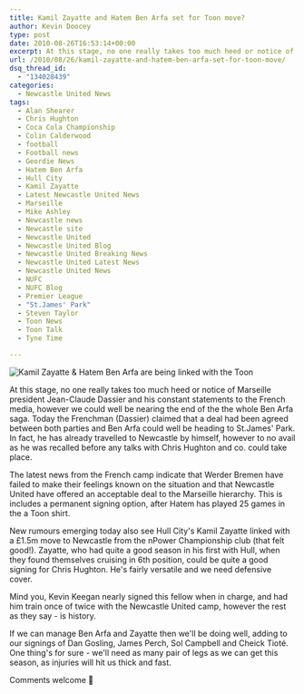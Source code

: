 ```yaml
---
title: Kamil Zayatte and Hatem Ben Arfa set for Toon move?
author: Kevin Doocey
type: post
date: 2010-08-26T16:53:14+00:00
excerpt: At this stage, no one really takes too much heed or notice of Marseille president Jean-Claude Dassier and his constant statements to the..
url: /2010/08/26/kamil-zayatte-and-hatem-ben-arfa-set-for-toon-move/
dsq_thread_id:
  - "134028439"
categories:
  - Newcastle United News
tags:
  - Alan Shearer
  - Chris Hughton
  - Coca Cola Championship
  - Colin Calderwood
  - football
  - Football news
  - Geordie News
  - Hatem Ben Arfa
  - Hull City
  - Kamil Zayatte
  - Latest Newcastle United News
  - Marseille
  - Mike Ashley
  - Newcastle news
  - Newcastle site
  - Newcastle United
  - Newcastle United Blog
  - Newcastle United Breaking News
  - Newcastle United Latest News
  - Newcastle United News
  - NUFC
  - NUFC Blog
  - Premier League
  - "St.James' Park"
  - Steven Taylor
  - Toon News
  - Toon Talk
  - Tyne Time

---
```

![Kamil Zayatte & Hatem Ben Arfa are being linked with the Toon](https://static.guim.co.uk/sys-images/Football/Clubs/Club%20Home/2009/2/14/1234627442399/Kamil-Zayatte-Sheffield-U-001.jpg "Kamil Zayatte")

At this stage, no one really takes too much heed or notice of Marseille president Jean-Claude Dassier and his constant statements to the French media, however we could well be nearing the end of the the whole Ben Arfa saga. Today the Frenchman (Dassier) claimed that a deal had been agreed between both parties and Ben Arfa could well be heading to St.James' Park. In fact,  he has already travelled to Newcastle by himself, however to no avail as he was recalled before any talks with Chris Hughton and co. could take place.

The latest news from the French camp indicate that Werder Bremen have failed to make their feelings known on the situation and that Newcastle United have offered an acceptable deal to the Marseille hierarchy. This is includes a permanent signing option, after Hatem has played 25 games in the a Toon shirt.

New rumours emerging today also see Hull City's Kamil Zayatte linked with a £1.5m move to Newcastle from the nPower Championship club (that felt good!). Zayatte, who had quite a good season in his first with Hull, when they found themselves cruising in 6th position, could be quite a good signing for Chris Hughton. He's fairly versatile and we need defensive cover.

Mind you, Kevin Keegan nearly signed this fellow when in charge, and had him train once of twice with the Newcastle United camp, however the rest as they say - is history.

If we can manage Ben Arfa and Zayatte then we'll be doing well, adding to our signings of Dan Gosling, James Perch, Sol Campbell and Cheick Tioté. One thing's for sure - we'll need as many pair of legs as we can get this season, as injuries will hit us thick and fast.

Comments welcome 🙂
